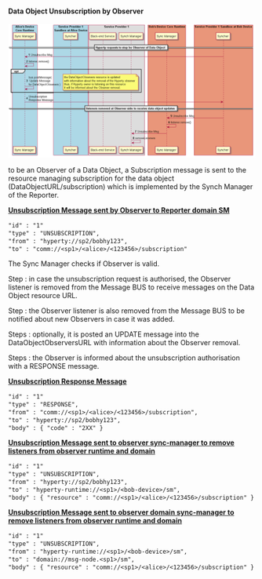 #### Data Object Unsubscription by Observer

![Figure @data-sync-subscription Request to subscribe a Sync Data Object](data-object-unsubscribe.png)

to be an Observer of a Data Object, a Subscription message is sent to the resource managing subscription for the data object (DataObjectURL/subscription) which is implemented by the Synch Manager of the Reporter.

**[Unsubscription Message sent by Observer to Reporter domain SM](https://github.com/reTHINK-project/architecture/tree/master/docs/datamodel/message#subscriptionmessagebody)**

```
"id" : "1"
"type" : "UNSUBSCRIPTION",
"from" : "hyperty://sp2/bobhy123",
"to" : "comm://<sp1>/<alice>/<123456>/subscription"
```

The Sync Manager checks if Observer is valid.

Step : in case the unsubscription request is authorised, the Observer listener is removed from the Message BUS to receive messages on the Data Object resource URL.

Step : the Observer listener is also removed from the Message BUS to be notified about new Observers in case it was added.

Steps : optionally, it is posted an UPDATE message into the DataObjectObserversURL with information about the Observer removal.

Steps : the Observer is informed about the unsubscription authorisation with a RESPONSE message.

**[Unsubscription Response Message ](https://github.com/reTHINK-project/architecture/tree/master/docs/datamodel/message#responsemessagebody)**

```
"id" : "1"
"type" : "RESPONSE",
"from" : "comm://<sp1>/<alice>/<123456>/subscription",
"to" : "hyperty://sp2/bobhy123",
"body" : { "code" : "2XX" }
```

**[Unsubscription Message sent to observer sync-manager to remove listeners from observer runtime and domain ](https://github.com/reTHINK-project/architecture/tree/master/docs/datamodel/message#subscriptionmessagebody)**

```
"id" : "1"
"type" : "UNSUBSCRIPTION",
"from" : "hyperty://sp2/bobhy123",
"to" : "hyperty-runtime://<sp1>/<bob-device>/sm",
"body" : { "resource" : "comm://<sp1>/<alice>/<123456>/subscription" }
```

**[Unsubscription Message sent to observer domain sync-manager to remove listeners from observer runtime and domain ](https://github.com/reTHINK-project/architecture/tree/master/docs/datamodel/message#subscriptionmessagebody)**

```
"id" : "1"
"type" : "UNSUBSCRIPTION",
"from" : "hyperty-runtime://<sp1>/<bob-device>/sm",
"to" : "domain://msg-node.<sp1>/sm",
"body" : { "resource" : "comm://<sp1>/<alice>/<123456>/subscription" }
```


